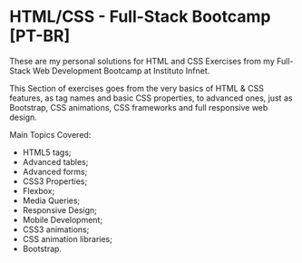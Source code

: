 # HTML/CSS - Full-Stack Bootcamp [PT-BR]
These are my personal solutions for HTML and CSS Exercises from my Full-Stack Web Development Bootcamp at Instituto Infnet.

This Section of exercises goes from the very basics of HTML & CSS features, as tag names and basic CSS properties, to advanced ones, just as Bootstrap, CSS animations, CSS frameworks and full responsive web design.

Main Topics Covered:

- HTML5 tags;
- Advanced tables;
- Advanced forms;
- CSS3 Properties;
- Flexbox;
- Media Queries;
- Responsive Design;
- Mobile Development;
- CSS3 animations;
- CSS animation libraries;
- Bootstrap.
